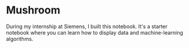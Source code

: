 # Mushroom

During my internship at Siemens, I built this notebook. It's a starter notebook where you can learn how to display data and machine-learning algorithms.
